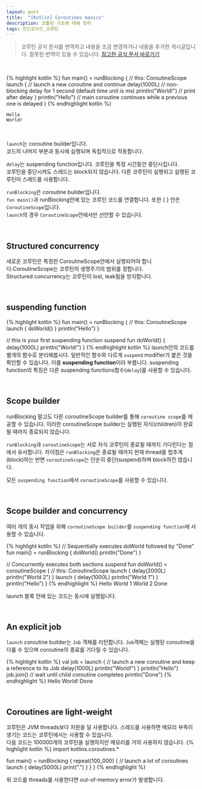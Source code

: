 ```yaml
---
layout: post
title:  "[Kotlin] Coroutines basics"
description: 코틀린 기초에 대해 정리
tags: 안드로이드_코루틴
---
```

> 코루틴 공식 문서를 번역하고 내용을 조금 변경하거나 내용을 추가한 게시글입니다. 잘못된 번역이 있을 수 있습니다.
> [참고한 공식 문서 바로가기](https://kotlinlang.org/docs/coroutines-basics.html)

<br>

{% highlight kotlin %}
fun main() = runBlocking { // this: CoroutineScope
    launch { // launch a new coroutine and continue
        delay(1000L) // non-blocking delay for 1 second (default time unit is ms)
        println("World!") // print after delay
    }
    println("Hello") // main coroutine continues while a previous one is delayed
}
{% endhighlight kotlin %}

    Hello
    World!

<br>

`launch`는 coroutine builder입니다.   
코드의 나머지 부분과 동시에 실행되며 독립적으로 작동합니다.   

`delay`는 suspending function입니다. 코루틴을 특정 시간동안 중단시킵니다.   
코루틴을 중단시켜도 스레드는 block되지 않습니다. 다른 코루틴이 실행되고 실행된 코루틴이 스레드를 사용합니다.

`runBlocking`은 coroutine builder입니다.   
`fun main()`과 runBlocking안에 있는 코루틴 코드를 연결합니다.
또한 { } 안은 `CoroutineScope`입니다.   
`launch`의 경우 `CoroutineScope`안에서만 선언할 수 있습니다.

<br>

## Structured concurrency
새로운 코루틴은 특정한 CoroutineScope안에서 실행되어야 합니다.CoroutineScope는 코루틴의 생명주기의 범위를 정합니다.   
Structured concurrency는 코루틴이 lost, leak됨을 방지합니다.   

<br>

## suspending function
{% highlight kotlin %}
fun main() = runBlocking { // this: CoroutineScope
    launch { doWorld() }
    println("Hello")
}

// this is your first suspending function
suspend fun doWorld() {
    delay(1000L)
    println("World!")
}
{% endhighlight kotlin %}
launch안의 코드를 별개의 함수로 분리해봅시다. 일반적인 함수와 다르게 `suspend` modifier가 붙은 것을 확인할 수 있습니다. 이를 **suspending function**이라 부릅니다. suspending function의 특징은 다른 suspending functions함수(`delay`)를 사용할 수 있습니다.   

<br>

## Scope builder
runBlocking 말고도 다른 coroutineScope builder를 통해 `coroutine scope`를 제공할 수 있습니다. 이러한 coroutineScope builder는 실행된 자식(children)이 완료될 때까지 종료되지 않습니다.   

`runBlocking`과 `coroutineScope`는 서로 자식 코루틴이 종료될 때까지 기다린다는 점에서 유사합니다. 차이점은 `runBlocking`은 종료될 때까지 현재 thread를 멈추게(block)하는 반면 `coroutineScope`는 단순히 중단(suspend)하며 block하진 않습니다.   

모든 `suspending function`에서 `coroutineScope`를 사용할 수 있습니다.   

<br>

## Scope builder and concurrency
여러 개의 동시 작업을 위해 `coroutineScope builder`를 `suspending function`에 사용할 수 있습니다.

{% highlight kotlin %}
// Sequentially executes doWorld followed by "Done"
fun main() = runBlocking {
    doWorld()
    println("Done")
}

// Concurrently executes both sections
suspend fun doWorld() = coroutineScope { // this: CoroutineScope
    launch {
        delay(2000L)
        println("World 2")
    }
    launch {
        delay(1000L)
        println("World 1")
    }
    println("Hello")
}
{% endhighlight %}
    Hello
    World 1
    World 2
    Done
<br>

launch 블록 안에 있는 코드는 동시에 실행됩니다.   

<br>


## An explicit job
`launch` coroutine builder는 `Job` 객체를 리턴합니다.
`Job`객체는 실행된 coroutine을 다룰 수 있으며 coroutine의 종료를 기다릴 수 있습니다.

{% highlight kotlin %}
val job = launch { // launch a new coroutine and keep a reference to its Job
    delay(1000L)
    println("World!")
}
println("Hello")
job.join() // wait until child coroutine completes
println("Done")
{% endhighlight %}
    Hello
    World!
    Done

<br>

## Coroutines are light-weight
코루틴은 JVM threads보다 자원을 덜 사용합니다. 스레드를 사용하면 메모리 부족이 생기는 코드는 코루틴에서는 사용할 수 있습니다.   
다음 코드는 100000개의 코루틴을 실행하지만 메모리를 거의 사용하지 않습니다.
{% highlight kotlin %}
import kotlinx.coroutines.*

fun main() = runBlocking {
    repeat(100_000) { // launch a lot of coroutines
        launch {
            delay(5000L)
            print(".")
        }
    }
}
{% endhighlight %}
   
위 코드를 threads를 사용한다면 out-of-memory error가 발생합니다.















